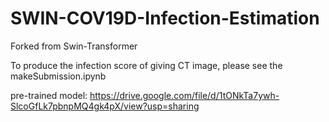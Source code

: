 # SWIN-COV19D-Infection-Estimation
Forked from Swin-Transformer

To produce the infection score of giving CT image, please see the makeSubmission.ipynb

pre-trained model: https://drive.google.com/file/d/1tONkTa7ywh-SlcoGfLk7pbnpMQ4gk4pX/view?usp=sharing
